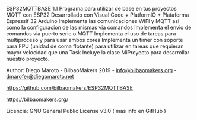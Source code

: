 ESP32MQTTBASE 1.1
Programa para utilizar de base en tus proyectos MQTT con ESP32
Desarrollado con Visual Code + PlatformIO + Plataforma Espressif 32 Arduino
Implementa las comunicaciones WIFI y MQTT asi como la configuracion de las mismas via comandos
Implementa el envio de comandos via puerto serie o MQTT
Implementa el uso de tareas para multiproceso y para usar ambos cores
Implementa un timer con soporte para FPU (unidad de coma flotante) para utilizar en tareas que requieran mayor velocidad que una Task
Incluye la clase MiProyecto para desarrollar nuestro proyecto.

Author: Diego Maroto - BilbaoMakers 2019 - info@bilbaomakers.org - dmarofer@diegomaroto.net

https://github.com/bilbaomakers/ESP32MQTTBASE

https://bilbaomakers.org/

Licencia: GNU General Public License v3.0 ( mas info en GitHub )
